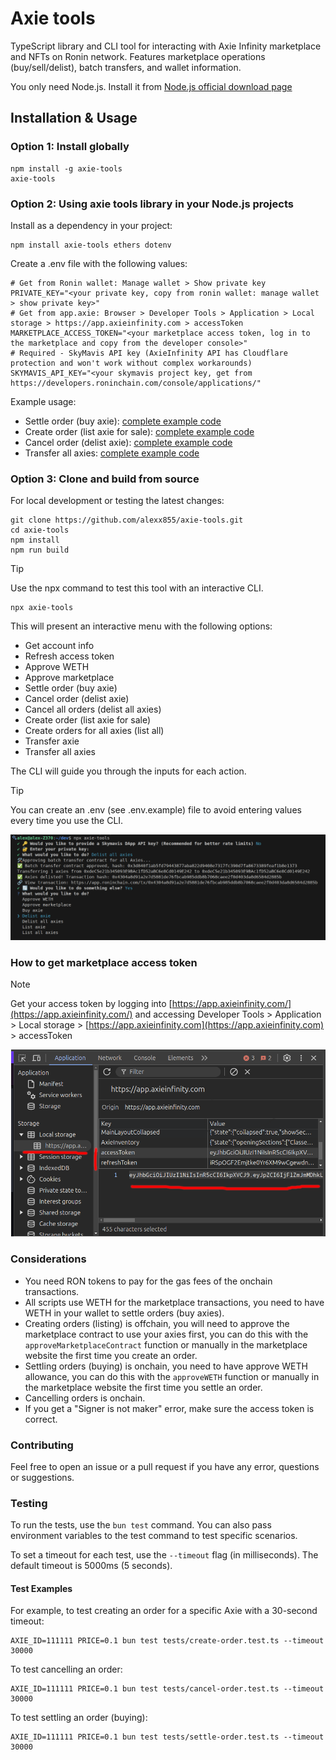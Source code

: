 # Axie tools

TypeScript library and CLI tool for interacting with Axie Infinity marketplace and NFTs on Ronin network. Features marketplace operations (buy/sell/delist), batch transfers, and wallet information.

You only need Node.js. Install it from [Node.js official download page](https://nodejs.org/en/download/prebuilt-binaries/)

## Installation & Usage

### Option 1: Install globally

```shell
npm install -g axie-tools
axie-tools
```

### Option 2: Using axie tools library in your Node.js projects

Install as a dependency in your project:

```shell
npm install axie-tools ethers dotenv
```

Create a .env file with the following values:

```shell
# Get from Ronin wallet: Manage wallet > Show private key
PRIVATE_KEY="<your private key, copy from ronin wallet: manage wallet > show private key>"
# Get from app.axie: Browser > Developer Tools > Application > Local storage > https://app.axieinfinity.com > accessToken
MARKETPLACE_ACCESS_TOKEN="<your marketplace access token, log in to the marketplace and copy from the developer console>"
# Required - SkyMavis API key (AxieInfinity API has Cloudflare protection and won't work without complex workarounds)
SKYMAVIS_API_KEY="<your skymavis project key, get from https://developers.roninchain.com/console/applications/"
```

Example usage:

- Settle order (buy axie): [complete example code](https://github.com/alexx855/axie-tools/tree/main/examples/settle-order.js)
- Create order (list axie for sale): [complete example code](https://github.com/alexx855/axie-tools/tree/main/examples/create-order.js)
- Cancel order (delist axie): [complete example code](https://github.com/alexx855/axie-tools/tree/main/examples/cancel-order.js)
- Transfer all axies: [complete example code](https://github.com/alexx855/axie-tools/tree/main/examples/transfer-all.js)

### Option 3: Clone and build from source

For local development or testing the latest changes:

```shell
git clone https://github.com/alexx855/axie-tools.git
cd axie-tools
npm install
npm run build
```

> [!TIP]
> Use the npx command to test this tool with an interactive CLI.

```shell
npx axie-tools
```

This will present an interactive menu with the following options:

- Get account info
- Refresh access token
- Approve WETH
- Approve marketplace
- Settle order (buy axie)
- Cancel order (delist axie)
- Cancel all orders (delist all axies)
- Create order (list axie for sale)
- Create orders for all axies (list all)
- Transfer axie
- Transfer all axies

The CLI will guide you through the inputs for each action.

> [!TIP]
> You can create an .env (see .env.example) file to avoid entering values every time you use the CLI.

![CLIScreenshot](./examples/CLIScreenshot.png)

### How to get marketplace access token

> [!NOTE]
> Get your access token by logging into [https://app.axieinfinity.com/](https://app.axieinfinity.com/) and accessing Developer Tools > Application > Local storage > [https://app.axieinfinity.com](https://app.axieinfinity.com) > accessToken

![ConsoleScreenshot](./examples/accessTokenConsoleScreenshot.png)

### Considerations

- You need RON tokens to pay for the gas fees of the onchain transactions.
- All scripts use WETH for the marketplace transactions, you need to have WETH in your wallet to settle orders (buy axies).
- Creating orders (listing) is offchain, you will need to approve the marketplace contract to use your axies first, you can do this with the `approveMarketplaceContract` function or manually in the marketplace website the first time you create an order.
- Settling orders (buying) is onchain, you need to have approve WETH allowance, you can do this with the `approveWETH` function or manually in the marketplace website the first time you settle an order.
- Cancelling orders is onchain.
- If you get a "Signer is not maker" error, make sure the access token is correct.

### Contributing

Feel free to open an issue or a pull request if you have any error, questions or suggestions.

### Testing

To run the tests, use the `bun test` command. You can also pass environment variables to the test command to test specific scenarios.

To set a timeout for each test, use the `--timeout` flag (in milliseconds). The default timeout is 5000ms (5 seconds).

#### Test Examples

For example, to test creating an order for a specific Axie with a 30-second timeout:

```shell
AXIE_ID=111111 PRICE=0.1 bun test tests/create-order.test.ts --timeout 30000
```

To test cancelling an order:

```shell
AXIE_ID=111111 PRICE=0.1 bun test tests/cancel-order.test.ts --timeout 30000
```

To test settling an order (buying):

```shell
AXIE_ID=111111 PRICE=0.1 bun test tests/settle-order.test.ts --timeout 30000
```
